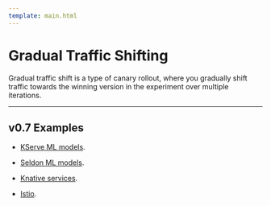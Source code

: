```yaml
---
template: main.html
---
```


# Gradual Traffic Shifting

Gradual traffic shift is a type of canary rollout, where you gradually shift traffic towards the winning version in the experiment over multiple iterations.

***

## v0.7 Examples

* [KServe ML models](https://iter8.tools/0.7/tutorials/kfserving/rollout-strategies/progressive/).

* [Seldon ML models](https://iter8.tools/0.7/tutorials/seldon/quick-start/).

* [Knative services](https://iter8.tools/0.7/tutorials/knative/rollout-strategies/progressive-traffic-shift/).

* [Istio](https://iter8.tools/0.7/tutorials/istio/rollout-strategies/progressive/).




